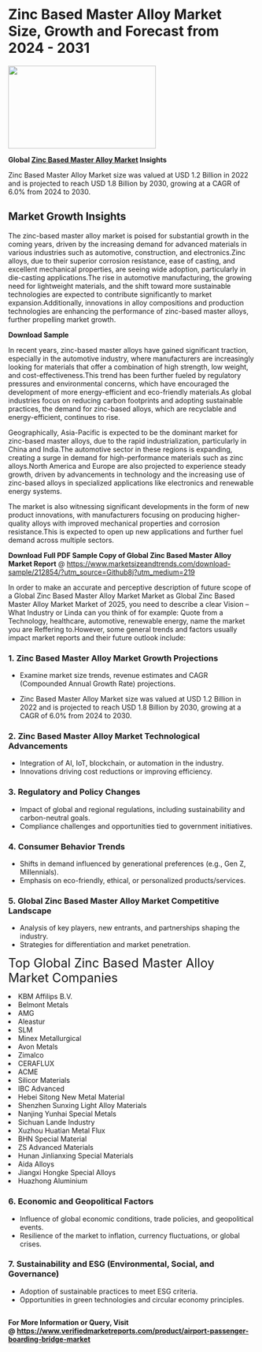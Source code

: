 <H1>Zinc Based Master Alloy Market Size, Growth and Forecast from 2024 - 2031</H1><img class="aligncenter size-medium wp-image-584254" src="https://thirdeyenews.in/wp-content/uploads/2024/09/Global-Market-Research-300x168.jpeg" alt="" width="300" height="168" /><p><strong>Global&nbsp;<a href="https://www.marketsizeandtrends.com/download-sample/212854/?utm_source=Github8j?utm_medium=219">Zinc Based Master Alloy Market</a> Insights</strong></p><p>Zinc Based Master Alloy Market size was valued at USD 1.2 Billion in 2022 and is projected to reach USD 1.8 Billion by 2030, growing at a CAGR of 6.0% from 2024 to 2030.</p><p><h2>Market Growth Insights</h2> <p>The zinc-based master alloy market is poised for substantial growth in the coming years, driven by the increasing demand for advanced materials in various industries such as automotive, construction, and electronics.Zinc alloys, due to their superior corrosion resistance, ease of casting, and excellent mechanical properties, are seeing wide adoption, particularly in die-casting applications.The rise in automotive manufacturing, the growing need for lightweight materials, and the shift toward more sustainable technologies are expected to contribute significantly to market expansion.Additionally, innovations in alloy compositions and production technologies are enhancing the performance of zinc-based master alloys, further propelling market growth.</p> <p><strong>Download Sample</strong></p> <p>In recent years, zinc-based master alloys have gained significant traction, especially in the automotive industry, where manufacturers are increasingly looking for materials that offer a combination of high strength, low weight, and cost-effectiveness.This trend has been further fueled by regulatory pressures and environmental concerns, which have encouraged the development of more energy-efficient and eco-friendly materials.As global industries focus on reducing carbon footprints and adopting sustainable practices, the demand for zinc-based alloys, which are recyclable and energy-efficient, continues to rise.</p> <p>Geographically, Asia-Pacific is expected to be the dominant market for zinc-based master alloys, due to the rapid industrialization, particularly in China and India.The automotive sector in these regions is expanding, creating a surge in demand for high-performance materials such as zinc alloys.North America and Europe are also projected to experience steady growth, driven by advancements in technology and the increasing use of zinc-based alloys in specialized applications like electronics and renewable energy systems.</p> <p>The market is also witnessing significant developments in the form of new product innovations, with manufacturers focusing on producing higher-quality alloys with improved mechanical properties and corrosion resistance.This is expected to open up new applications and further fuel demand across multiple sectors.</p> <p><span class=""><strong>Download Full PDF Sample Copy of Global Zinc Based Master Alloy Market Report</strong> @ <a href="https://www.marketsizeandtrends.com/download-sample/212854/?utm_source=Github8j?utm_medium=219" target="_blank">https://www.marketsizeandtrends.com/download-sample/212854/?utm_source=Github8j?utm_medium=219</a></span></p><p>In order to make an accurate and perceptive description of future scope of a Global&nbsp;Zinc Based Master Alloy Market Market as Global&nbsp;Zinc Based Master Alloy Market Market of 2025, you need to describe a clear Vision &ndash; What Industry or Linda can you think of for example: Quote from a Technology, healthcare, automotive, renewable energy, name the market you are Reffering to.However, some general trends and factors usually impact market reports and their future outlook include:</p><h3>1.&nbsp;<strong>Zinc Based Master Alloy Market Growth Projections</strong></h3><ul><li>Examine market size trends, revenue estimates and CAGR (Compounded Annual Growth Rate) projections.</li><li><p>Zinc Based Master Alloy Market size was valued at USD 1.2 Billion in 2022 and is projected to reach USD 1.8 Billion by 2030, growing at a CAGR of 6.0% from 2024 to 2030.</p></li></ul><h3>2.&nbsp;<strong>Zinc Based Master Alloy Market Technological Advancements</strong></h3><ul><li>Integration of AI, IoT, blockchain, or automation in the industry.</li><li>Innovations driving cost reductions or improving efficiency.</li></ul><h3>3.&nbsp;<strong>Regulatory and Policy Changes</strong></h3><ul><li>Impact of global and regional regulations, including sustainability and carbon-neutral goals.</li><li>Compliance challenges and opportunities tied to government initiatives.</li></ul><h3>4.&nbsp;<strong>Consumer Behavior Trends</strong></h3><ul><li>Shifts in demand influenced by generational preferences (e.g., Gen Z, Millennials).</li><li>Emphasis on eco-friendly, ethical, or personalized products/services.</li></ul><h3>5.&nbsp;<strong>Global Zinc Based Master Alloy Market Competitive Landscape</strong></h3><ul><li>Analysis of key players, new entrants, and partnerships shaping the industry.</li><li>Strategies for differentiation and market penetration.</li></ul><p data-pm-slice="1 1 []"><span style="color: inherit; font-family: inherit; font-size: 25px;">Top Global Zinc Based Master Alloy Market Companies</span></p><div class="" data-test-id=""><p><li>KBM Affilips B.V.</li><li> Belmont Metals</li><li> AMG</li><li> Aleastur</li><li> SLM</li><li> Minex Metallurgical</li><li> Avon Metals</li><li> Zimalco</li><li> CERAFLUX</li><li> ACME</li><li> Silicor Materials</li><li> IBC Advanced</li><li> Hebei Sitong New Metal Material</li><li> Shenzhen Sunxing Light Alloy Materials</li><li> Nanjing Yunhai Special Metals</li><li> Sichuan Lande Industry</li><li> Xuzhou Huatian Metal Flux</li><li> BHN Special Material</li><li> ZS Advanced Materials</li><li> Hunan Jinlianxing Special Materials</li><li> Aida Alloys</li><li> Jiangxi Hongke Special Alloys</li><li> Huazhong Aluminium</li></p></div><h3>6.&nbsp;<strong>Economic and Geopolitical Factors</strong></h3><ul><li>Influence of global economic conditions, trade policies, and geopolitical events.</li><li>Resilience of the market to inflation, currency fluctuations, or global crises.</li></ul><h3>7.&nbsp;<strong>Sustainability and ESG (Environmental, Social, and Governance)</strong></h3><ul><li>Adoption of sustainable practices to meet ESG criteria.</li><li>Opportunities in green technologies and circular economy principles.</li></ul><h2><strong style="font-size: 14px;">For More Information or Query, Visit @&nbsp;</strong><a style="background-color: #ffffff; font-size: 14px;" href="https://www.marketsizeandtrends.com/report/zinc-based-master-alloy-market/" target="_blank">https://www.verifiedmarketreports.com/product/airport-passenger-boarding-bridge-market</a></h2>